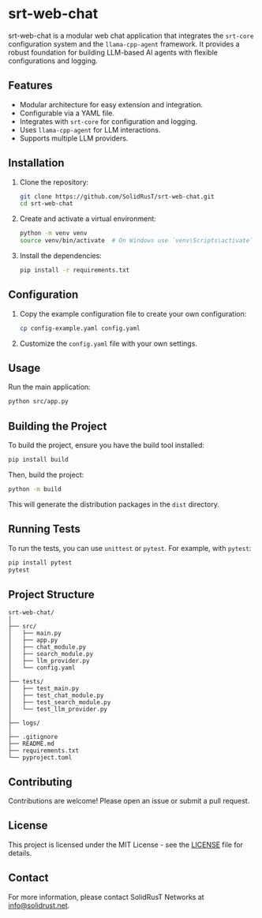 # srt-web-chat

srt-web-chat is a modular web chat application that integrates the `srt-core` configuration system and the `llama-cpp-agent` framework. It provides a robust foundation for building LLM-based AI agents with flexible configurations and logging.

## Features

- Modular architecture for easy extension and integration.
- Configurable via a YAML file.
- Integrates with `srt-core` for configuration and logging.
- Uses `llama-cpp-agent` for LLM interactions.
- Supports multiple LLM providers.

## Installation

1. Clone the repository:

   ```bash
   git clone https://github.com/SolidRusT/srt-web-chat.git
   cd srt-web-chat
   ```

2. Create and activate a virtual environment:

   ```bash
   python -m venv venv
   source venv/bin/activate  # On Windows use `venv\Scripts\activate`
   ```

3. Install the dependencies:

   ```bash
   pip install -r requirements.txt
   ```

## Configuration

1. Copy the example configuration file to create your own configuration:

   ```bash
   cp config-example.yaml config.yaml
   ```

2. Customize the `config.yaml` file with your own settings.

## Usage

Run the main application:

```bash
python src/app.py
```

## Building the Project

To build the project, ensure you have the build tool installed:

```bash
pip install build
```

Then, build the project:

```bash
python -m build
```

This will generate the distribution packages in the `dist` directory.

## Running Tests

To run the tests, you can use `unittest` or `pytest`. For example, with `pytest`:

```bash
pip install pytest
pytest
```

## Project Structure

```plaintext
srt-web-chat/
│
├── src/
│   ├── main.py
│   ├── app.py
│   ├── chat_module.py
│   ├── search_module.py
│   ├── llm_provider.py
│   └── config.yaml
│
├── tests/
│   ├── test_main.py
│   ├── test_chat_module.py
│   ├── test_search_module.py
│   └── test_llm_provider.py
│
├── logs/
│
├── .gitignore
├── README.md
├── requirements.txt
└── pyproject.toml
```

## Contributing

Contributions are welcome! Please open an issue or submit a pull request.

## License

This project is licensed under the MIT License - see the [LICENSE](LICENSE) file for details.

## Contact

For more information, please contact SolidRusT Networks at [info@solidrust.net](mailto:info@solidrust.net).
